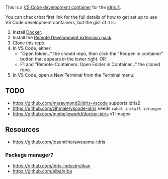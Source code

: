 This is a [VS Code development container](https://github.com/microsoft/vscode-dev-containers) for the [idris 2](https://www.idris-lang.org/).

You can check that first link for the full details of how to get set up to use VS Code development containers, but the gist of it is:

1. Install [Docker](https://docs.docker.com/get-docker/).
2. Install the [Remote Development extension pack](https://marketplace.visualstudio.com/items?itemName=ms-vscode-remote.vscode-remote-extensionpack).
3. Clone this repo.
4. In VS Code, either:
   - "Open folder..." the cloned repo, then click the "Reopen in container" button that appears in the lower right.
     OR
   - F1 and "Remote-Containers: Open Folder in Container..." the cloned repo.
5. In VS Code, open a New Terminal from the Terminal menu.

## TODO

- https://github.com/meraymond2/idris-vscode supports idris2
- https://github.com/zjhmale/vscode-idris needs `cabal install idringen`
- https://github.com/mmhelloworld/docker-idris v1 Images
## Resources

- https://github.com/joaomilho/awesome-idris

### Package manager?

- https://github.com/idris-industry/ikan
- https://github.com/elba/elba
